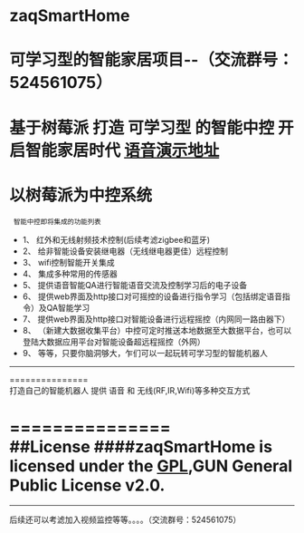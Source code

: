 # zaqSmartHome
可学习型的智能家居项目--（交流群号：524561075）
===============

基于树莓派  打造 可学习型 的智能中控  开启智能家居时代 [语音演示地址](http://blog.freshz.cn/articles/2015/12/26/1451118818242.html)
===============

以树莓派为中控系统
===============
     智能中控即将集成的功能列表
* 	1、         红外和无线射频技术控制(后续考滤zigbee和蓝牙)
* 	2、         给非智能设备安装继电器（无线继电器更佳）远程控制
* 	3、         wifi控制智能开关集成
* 	4、         集成多种常用的传感器
* 	5、         提供语音智能QA进行智能语音交流及控制学习后的电子设备  
* 	6、         提供web界面及http接口对可摇控的设备进行指令学习（包括绑定语音指令）及QA智能学习
* 	7、         提供web界面及http接口对智能设备进行远程摇控（内网同一路由器下）
* 	8、         （新建大数据收集平台）中控可定时推送本地数据至大数据平台，也可以登陆大数据应用平台对智能设备超远程摇控（外网）
*    9、         等等，只要你脑洞够大，乍们可以一起玩转可学习型的智能机器人

-----------------------------------
===============     
打造自己的智能机器人
   提供 语音 和 无线(RF,IR,Wifi)等多种交互方式 
   
===============     
##License
####zaqSmartHome is licensed under the [GPL](LICENSE),GUN General Public License v2.0.
===============        
-----------------------------------
   后续还可以考滤加入视频监控等等。。。。（交流群号：524561075）

